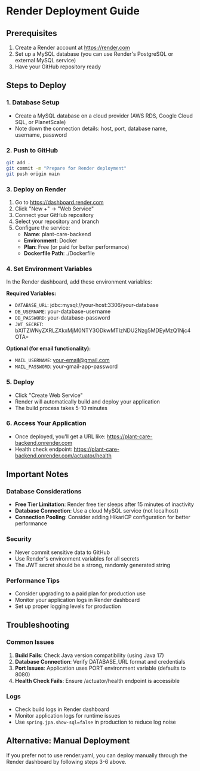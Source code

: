 # Render Deployment Guide

## Prerequisites
1. Create a Render account at https://render.com
2. Set up a MySQL database (you can use Render's PostgreSQL or external MySQL service)
3. Have your GitHub repository ready

## Steps to Deploy

### 1. Database Setup
- Create a MySQL database on a cloud provider (AWS RDS, Google Cloud SQL, or PlanetScale)
- Note down the connection details: host, port, database name, username, password

### 2. Push to GitHub
```bash
git add .
git commit -m "Prepare for Render deployment"
git push origin main
```

### 3. Deploy on Render
1. Go to https://dashboard.render.com
2. Click "New +" → "Web Service"
3. Connect your GitHub repository
4. Select your repository and branch
5. Configure the service:
   - **Name**: plant-care-backend
   - **Environment**: Docker
   - **Plan**: Free (or paid for better performance)
   - **Dockerfile Path**: ./Dockerfile

### 4. Set Environment Variables
In the Render dashboard, add these environment variables:

**Required Variables:**
- `DATABASE_URL`: jdbc:mysql://your-host:3306/your-database
- `DB_USERNAME`: your-database-username
- `DB_PASSWORD`: your-database-password
- `JWT_SECRET`: bXlTZWNyZXRLZXkxMjM0NTY3ODkwMTIzNDU2Nzg5MDEyMzQ1Njc4OTA=

**Optional (for email functionality):**
- `MAIL_USERNAME`: your-email@gmail.com
- `MAIL_PASSWORD`: your-gmail-app-password

### 5. Deploy
- Click "Create Web Service"
- Render will automatically build and deploy your application
- The build process takes 5-10 minutes

### 6. Access Your Application
- Once deployed, you'll get a URL like: https://plant-care-backend.onrender.com
- Health check endpoint: https://plant-care-backend.onrender.com/actuator/health

## Important Notes

### Database Considerations
- **Free Tier Limitation**: Render free tier sleeps after 15 minutes of inactivity
- **Database Connection**: Use a cloud MySQL service (not localhost)
- **Connection Pooling**: Consider adding HikariCP configuration for better performance

### Security
- Never commit sensitive data to GitHub
- Use Render's environment variables for all secrets
- The JWT secret should be a strong, randomly generated string

### Performance Tips
- Consider upgrading to a paid plan for production use
- Monitor your application logs in Render dashboard
- Set up proper logging levels for production

## Troubleshooting

### Common Issues
1. **Build Fails**: Check Java version compatibility (using Java 17)
2. **Database Connection**: Verify DATABASE_URL format and credentials
3. **Port Issues**: Application uses PORT environment variable (defaults to 8080)
4. **Health Check Fails**: Ensure /actuator/health endpoint is accessible

### Logs
- Check build logs in Render dashboard
- Monitor application logs for runtime issues
- Use `spring.jpa.show-sql=false` in production to reduce log noise

## Alternative: Manual Deployment
If you prefer not to use render.yaml, you can deploy manually through the Render dashboard by following steps 3-6 above.